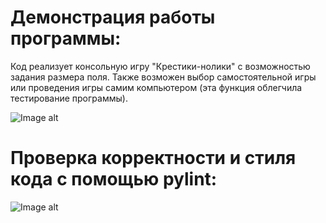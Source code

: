 # Демонстрация работы программы:

Код реализует консольную игру "Крестики-нолики" с возможностью задания размера поля. Также возможен выбор самостоятельной игры или проведения игры самим компьютером (эта функция облегчила тестирование программы).

![Image alt](https://github.com/VetaShine/OOPch/blob/main/2.png)

# Проверка корректности и стиля кода с помощью pylint:
![Image alt](https://github.com/VetaShine/OOPch/blob/main/1.png)
